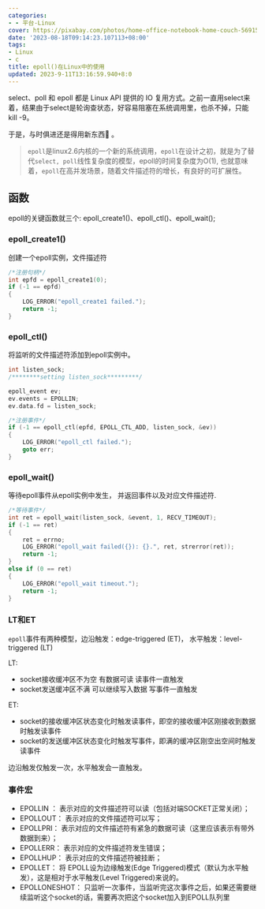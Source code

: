 ```yaml
---
categories:
- - 平台-Linux
cover: https://pixabay.com/photos/home-office-notebook-home-couch-569153/
date: '2023-08-18T09:14:23.107113+08:00'
tags:
- Linux
- c
title: epoll()在Linux中的使用
updated: 2023-9-11T13:16:59.940+8:0
---
```

select、poll 和 epoll 都是 Linux API 提供的 IO 复用方式。之前一直用select来着，结果由于select是轮询查状态，好容易阻塞在系统调用里，也杀不掉，只能kill -9。

于是，与时俱进还是得用新东西🙂 。

> `epoll`是linux2.6内核的一个新的系统调用，`epoll`在设计之初，就是为了替代`select, poll`线性复杂度的模型，epoll的时间复杂度为O(1), 也就意味着，`epoll`在高并发场景，随着文件描述符的增长，有良好的可扩展性。

## 函数

epoll的关键函数就三个: epoll_create1()、epoll_ctl()、epoll_wait();

### epoll_create1()

创建一个epoll实例，文件描述符

```cpp
/*注册句柄*/
int epfd = epoll_create1(0);
if (-1 == epfd)
{
	LOG_ERROR("epoll_create1 failed.");
	return -1;
}

```

### epoll_ctl()

将监听的文件描述符添加到epoll实例中。

```cpp
int listen_sock;
/********setting listen_sock*********/

epoll_event ev;
ev.events = EPOLLIN;
ev.data.fd = listen_sock;

/*注册事件*/
if (-1 == epoll_ctl(epfd, EPOLL_CTL_ADD, listen_sock, &ev))
{
	LOG_ERROR("epoll_ctl failed.");
	goto err;
}
```

### epoll_wait()

等待epoll事件从epoll实例中发生， 并返回事件以及对应文件描述符.

```cpp
/*等待事件*/
int ret = epoll_wait(listen_sock, &event, 1, RECV_TIMEOUT);
if (-1 == ret)
{
	ret = errno;
	LOG_ERROR("epoll_wait failed({}): {}.", ret, strerror(ret));
	return -1;
}
else if (0 == ret)
{
	LOG_ERROR("epoll_wait timeout.");
	return -1;
}

```

### LT和ET

`epoll`事件有两种模型，边沿触发：edge-triggered (ET)， 水平触发：level-triggered (LT)

LT:

* socket接收缓冲区不为空 有数据可读 读事件一直触发
* socket发送缓冲区不满 可以继续写入数据 写事件一直触发

ET:

* socket的接收缓冲区状态变化时触发读事件，即空的接收缓冲区刚接收到数据时触发读事件
* socket的发送缓冲区状态变化时触发写事件，即满的缓冲区刚空出空间时触发读事件

边沿触发仅触发一次，水平触发会一直触发。

### 事件宏

* EPOLLIN ： 表示对应的文件描述符可以读（包括对端SOCKET正常关闭）；
* EPOLLOUT： 表示对应的文件描述符可以写；
* EPOLLPRI： 表示对应的文件描述符有紧急的数据可读（这里应该表示有带外数据到来）；
* EPOLLERR： 表示对应的文件描述符发生错误；
* EPOLLHUP： 表示对应的文件描述符被挂断；
* EPOLLET： 将 EPOLL设为边缘触发(Edge Triggered)模式（默认为水平触发），这是相对于水平触发(Level Triggered)来说的。
* EPOLLONESHOT： 只监听一次事件，当监听完这次事件之后，如果还需要继续监听这个socket的话，需要再次把这个socket加入到EPOLL队列里
